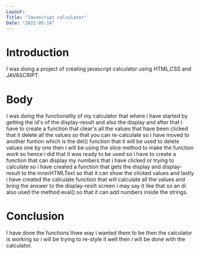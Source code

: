 ```yaml
---
Layout:
Title: "Javascript calculator"
Date: "2022-09-14"
---
```


# Introduction

I was doing a project of creating javascript calculator using HTML,CSS and JAVASCRIPT.

# Body

I was doing the functionality of my calculator that where i have started by getting the id's of the display-result and also the display and after that i have to create a function that clear's all the values that have been clicked that it delete all the values so that you can re-calculate so i have moved to another funtion which is the del() function that it will be used to delete values one by one then i will be using the slice method to make the function work so hence i did that it was ready to be used so i have to create a function that can display my numbers that i have clicked or trying to calculate so i have created a function that gets the display and display-result to the innerHTMLText so that it can show the clicked values and lastly i have created the calculate function that will calculate all the values and bring the answer to the display-resilt screen i may say it like that so an di also used the method eval() so that it can add numbers inside the strings.

# Conclusion

I have done the functions thwe way i wanted them to be then the calculator is working so i will be trying to re-style it well then i will be done with the calculator.